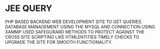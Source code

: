 # JEE QUERY
PHP BASED BACKEND WEB DEVELOPMENT SITE TO GET QUERIES.
DATABASE MANAGEMENT USING THE MYSQL AND CONNECTION USING XAMMP
USED SAFEGURARD METHODS TO PROTECT AGAINST THE CROSS SITE SCRIPTING LIKE HTMLENTITIES
TIMELY CHECKS TO UPGRADE THE SITE FOR SMOOTH FUNCTIONALITY.
